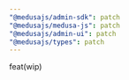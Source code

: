 ```yaml
---
"@medusajs/admin-sdk": patch
"@medusajs/medusa-js": patch
"@medusajs/admin-ui": patch
"@medusajs/types": patch
---
```


feat(wip)
